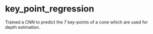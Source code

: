 # key_point_regression
Trained a CNN to predict the 7 key-points of a cone which are used for depth estimation. 
